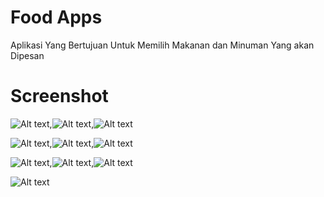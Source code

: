 # Food Apps

Aplikasi Yang Bertujuan Untuk Memilih Makanan dan Minuman Yang akan Dipesan

# Screenshot
![Alt text](https://github.com/wahhya/Project-1/blob/main/Screenshot%202023-12-13%20163020.png),![Alt text](https://github.com/wahhya/Project-1/blob/main/Screenshot%202023-12-13%20163901.png),![Alt text](https://github.com/wahhya/Project-1/blob/main/Screenshot%202023-12-13%20163834.png)

![Alt text](https://github.com/wahhya/Project-1/blob/main/Screenshot%202023-12-13%20164108.png),![Alt text](https://github.com/wahhya/Project-1/blob/main/Screenshot%202023-12-13%20164319.png),![Alt text](https://github.com/wahhya/Project-1/blob/main/Screenshot%202023-12-13%20164440.png)

![Alt text](https://github.com/wahhya/Project-1/blob/main/Screenshot%202023-12-13%20164542.png),![Alt text](https://github.com/wahhya/Project-1/blob/main/Screenshot%202023-12-13%20164629.png),![Alt text](https://github.com/wahhya/Project-1/blob/main/Screenshot%202023-12-13%20164950.png)

![Alt text](https://github.com/wahhya/Project-1/blob/main/Screenshot%202023-12-13%20165111.png)





